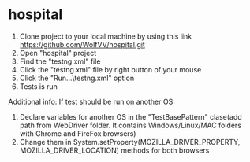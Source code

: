 # hospital
1. Clone project to your local machine by using this link https://github.com/WolfVV/hospital.git
2. Open "hospital" project
3. Find the "testng.xml" file
4. Click the "testng.xml" file by right button of your mouse 
5. Click the "Run...\testng.xml" option
6. Tests is run

Additional info:
If test should be run on another OS: 
1. Declare variables for another OS in the "TestBasePattern" clase(add path from WebDriver folder. It contains Windows/Linux/MAC folders with Chrome and FireFox browsers) 
2. Change them in System.setProperty(MOZILLA_DRIVER_PROPERTY, MOZILLA_DRIVER_LOCATION) methods for both browsers
